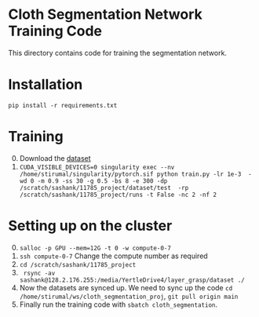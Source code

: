 # Cloth Segmentation Network Training Code

This directory contains code for training the segmentation network. 

# Installation
`pip install -r requirements.txt`

# Training
0. Download the [dataset](https://drive.google.com/drive/folders/18Qr5umjP71jNGQh6eM5ck3u1Aui6I4Sd?usp=sharing)
2. `CUDA_VISIBLE_DEVICES=0 singularity exec --nv /home/stirumal/singularity/pytorch.sif python train.py -lr 1e-3  -wd 0 -m 0.9 -ss 30 -g 0.5 -bs 8 -e 300 -dp /scratch/sashank/11785_project/dataset/test  -rp /scratch/sashank/11785_project/runs -t False -nc 2 -nf 2 `

# Setting up on the cluster
0. `salloc -p GPU --mem=12G -t 0 -w compute-0-7`
1. `ssh compute-0-7` Change the compute number as required
2. `cd /scratch/sashank/11785_project`
3. ` rsync -av sashank@128.2.176.255:/media/YertleDrive4/layer_grasp/dataset ./`
4. Now the datasets are synced up. We need to sync up the code `cd /home/stirumal/ws/cloth_segmentation_proj`, `git pull origin main`
5. Finally run the training code with `sbatch cloth_segmentation`.

